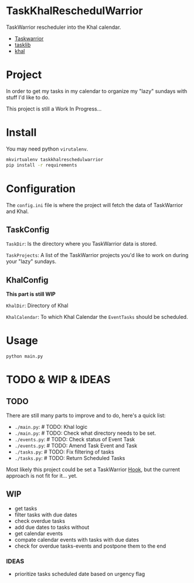 # TaskKhalReschedulWarrior

TaskWarrior rescheduler into the Khal calendar.

 - [Taskwarrior](https://taskwarrior.org)
 - [tasklib](https://github.com/robgolding/tasklib)
 - [khal](https://github.com/pimutils/khal)


# Project

In order to get my tasks in my calendar to organize my "lazy" sundays with stuff I'd like to do.

This project is still a Work In Progress...


# Install

You may need python `virutalenv`.


```bash
mkvirtualenv taskkhalreschedulwarrior
pip install -r requirements
```

# Configuration

The `config.ini` file is where the project will fetch the data of TaskWarrior and Khal.


## TaskConfig

`TaskDir`: Is the directory where you TaskWarrior data is stored.

`TaskProjects`: A list of the TaskWarrior projects you'd like to work on during your "lazy" sundays.

## KhalConfig

__This part is still WIP__

`KhalDir`: Directory of Khal

`KhalCalendar`: To which Khal Calendar the `EventTasks` should be scheduled.


# Usage

```
python main.py
```

# TODO & WIP & IDEAS

## TODO

There are still many parts to improve and to do, here's a quick list:

 - `./main.py`:    # TODO: Khal logic
 - `./main.py`:    # TODO: Check what directory needs to be set.
 - `./events.py`:  # TODO: Check status of Event Task
 - `./events.py`:  # TODO: Amend Task Event and Task
 - `./tasks.py`:   # TODO: Fix filtering of tasks
 - `./tasks.py`:   # TODO: Return Scheduled Tasks

Most likely this project could be set a TaskWarrior [Hook](https://taskwarrior.org/docs/hooks2.html), but the current approach is not fit for it... yet.


## WIP

 - get tasks
 - filter tasks with due dates
 - check overdue tasks
 - add due dates to tasks without
 - get calendar events
 - compate calendar events with tasks with due dates
 - check for overdue tasks-events and postpone them to the end


### IDEAS

 - prioritize tasks scheduled date based on urgency flag


